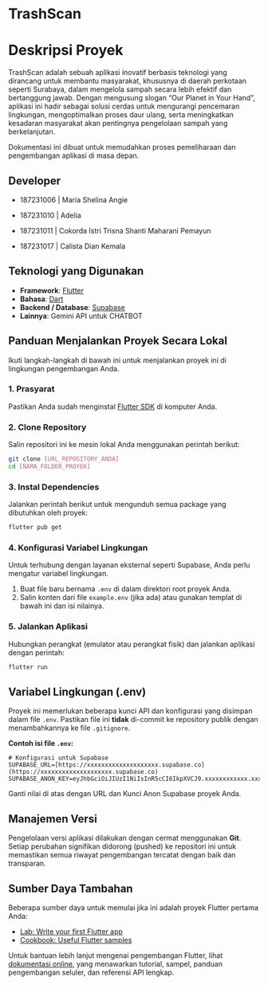# TrashScan
# Deskripsi Proyek
TrashScan adalah sebuah aplikasi inovatif berbasis teknologi yang dirancang untuk membantu masyarakat, khususnya di daerah perkotaan seperti Surabaya, dalam mengelola sampah secara lebih efektif dan bertanggung jawab. Dengan mengusung slogan “Our Planet in Your Hand”, aplikasi ini hadir sebagai solusi cerdas untuk mengurangi pencemaran lingkungan, mengoptimalkan proses daur ulang, serta meningkatkan kesadaran masyarakat akan pentingnya pengelolaan sampah yang berkelanjutan.

Dokumentasi ini dibuat untuk memudahkan proses pemeliharaan dan pengembangan aplikasi di masa depan.
## Developer
- 187231006 | Maria Shelina Angie

- 187231010 | Adelia

- 187231011 | Cokorda Istri Trisna Shanti Maharani Pemayun

- 187231017 | Calista Dian Kemala

## Teknologi yang Digunakan

* **Framework**: [Flutter](https://flutter.dev/)
* **Bahasa**: [Dart](https://dart.dev/)
* **Backend / Database**: [Supabase](https://supabase.io/)
* **Lainnya**: Gemini API untuk CHATBOT

## Panduan Menjalankan Proyek Secara Lokal

Ikuti langkah-langkah di bawah ini untuk menjalankan proyek ini di lingkungan pengembangan Anda.

### 1. Prasyarat
Pastikan Anda sudah menginstal [Flutter SDK](https://docs.flutter.dev/get-started/install) di komputer Anda.

### 2. Clone Repository
Salin repositori ini ke mesin lokal Anda menggunakan perintah berikut:
```bash
git clone [URL_REPOSITORY_ANDA]
cd [NAMA_FOLDER_PROYEK]
```

### 3. Instal Dependencies
Jalankan perintah berikut untuk mengunduh semua package yang dibutuhkan oleh proyek:
```bash
flutter pub get
```

### 4. Konfigurasi Variabel Lingkungan
Untuk terhubung dengan layanan eksternal seperti Supabase, Anda perlu mengatur variabel lingkungan.

1.  Buat file baru bernama `.env` di dalam direktori root proyek Anda.
2.  Salin konten dari file `example.env` (jika ada) atau gunakan templat di bawah ini dan isi nilainya.

### 5. Jalankan Aplikasi
Hubungkan perangkat (emulator atau perangkat fisik) dan jalankan aplikasi dengan perintah:
```bash
flutter run
```

## Variabel Lingkungan (.env)

Proyek ini memerlukan beberapa kunci API dan konfigurasi yang disimpan dalam file `.env`. Pastikan file ini **tidak** di-commit ke repository publik dengan menambahkannya ke file `.gitignore`.

**Contoh isi file `.env`:**
```
# Konfigurasi untuk Supabase
SUPABASE_URL=[https://xxxxxxxxxxxxxxxxxxxx.supabase.co](https://xxxxxxxxxxxxxxxxxxxx.supabase.co)
SUPABASE_ANON_KEY=eyJhbGciOiJIUzI1NiIsInR5cCI6IkpXVCJ9.xxxxxxxxxxxx.xxxxxxxxxxxx
```
Ganti nilai di atas dengan URL dan Kunci Anon Supabase proyek Anda.

## Manajemen Versi

Pengelolaan versi aplikasi dilakukan dengan cermat menggunakan **Git**. Setiap perubahan signifikan didorong (pushed) ke repositori ini untuk memastikan semua riwayat pengembangan tercatat dengan baik dan transparan.

## Sumber Daya Tambahan

Beberapa sumber daya untuk memulai jika ini adalah proyek Flutter pertama Anda:

- [Lab: Write your first Flutter app](https://docs.flutter.dev/get-started/codelab)
- [Cookbook: Useful Flutter samples](https://docs.flutter.dev/cookbook)

Untuk bantuan lebih lanjut mengenai pengembangan Flutter, lihat [dokumentasi online](https://docs.flutter.dev/), yang menawarkan tutorial, sampel, panduan pengembangan seluler, dan referensi API lengkap.
